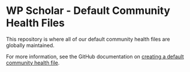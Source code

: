 # WP Scholar - Default Community Health Files

This repository is where all of our default community health files are globally maintained.

For more information, see the GitHub documentation on [creating a default community health file](https://help.github.com/en/github/building-a-strong-community/creating-a-default-community-health-file).
